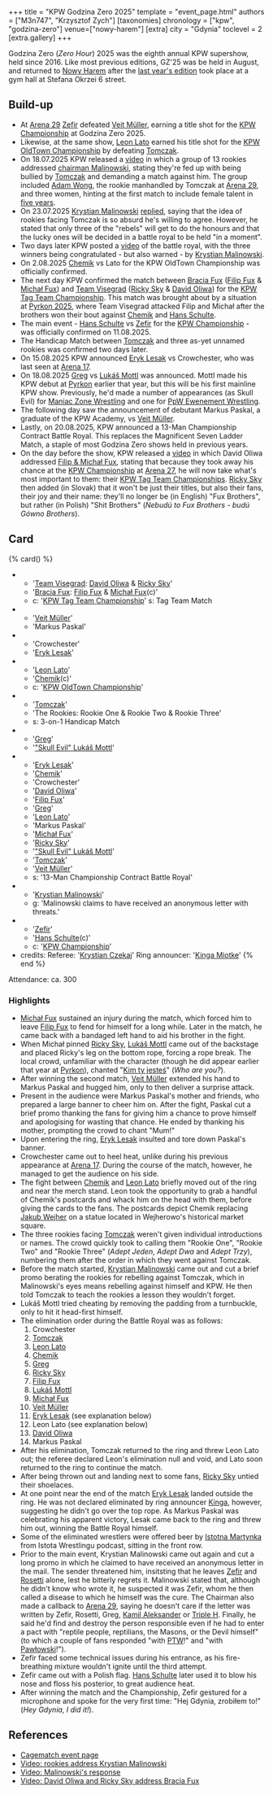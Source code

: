 +++
title = "KPW Godzina Zero 2025"
template = "event_page.html"
authors = ["M3n747", "Krzysztof Zych"]
[taxonomies]
chronology = ["kpw", "godzina-zero"]
venue=["nowy-harem"]
[extra]
city = "Gdynia"
toclevel = 2
[extra.gallery]
+++

Godzina Zero (_Zero Hour_) 2025 was the eighth annual KPW supershow, held since 2016. Like most previous editions, GZ'25 was be held in August, and returned to [Nowy Harem](@/v/atlantic-nh-gdynia.md) after the [last year's edition](@/e/kpw/2024-09-07-kpw-godzina-zero-2024.md) took place at a gym hall at Stefana Okrzei 6 street.

## Build-up

* At [Arena 29](@/e/kpw/2025-06-20-kpw-arena-29.md) [Zefir](@/w/zefir.md) defeated [Veit Müller](@/w/veit-mueller.md), earning a title shot for the [KPW Championship](@/c/kpw-championship.md) at Godzina Zero 2025.
* Likewise, at the same show, [Leon Lato](@/w/leon-lato.md) earned his title shot for the [KPW OldTown Championship](@/c/kpw-old-town-championship.md) by defeating [Tomczak](@/w/tomczak.md).
* On 18.07.2025 KPW released a [video][młodzi-wilcy] in which a group of 13 rookies addressed [chairman Malinowski](@/w/krystian-malinowski.md), stating they're fed up with being bullied by [Tomczak](@/w/tomczak.md) and demanding a match against him. The group included [Adam Wong](@/w/adam-wong.md), the rookie manhandled by Tomczak at [Arena 29](@/e/kpw/2025-06-20-kpw-arena-29.md), and three women, hinting at the first match to include female talent in [five years](@/e/kpw/2020-02-01-kpw-arena-16.md).
* On 23.07.2025 [Krystian Malinowski](@/w/krystian-malinowski.md) [replied][malinowski-odpowiada], saying that the idea of rookies facing Tomczak is so absurd he's willing to agree. However, he stated that only three of the "rebels" will get to do the honours and that the lucky ones will be decided in a battle royal to be held "in a moment".
* Two days later KPW posted a [video][zwyciezka-trojka] of the battle royal, with the three winners being congratulated - but also warned - by [Krystian Malinowski](@/w/krystian-malinowski.md).
* On 2.08.2025 [Chemik](@/w/chemik.md) vs Lato for the KPW OldTown Championship was officially confirmed.
* The next day KPW confirmed the match between [Bracia Fux](@/tt/bracia-fux.md) ([Filip Fux](@/w/filip-fux.md) & [Michał Fux](@/w/michal-fux.md)) and [Team Visegrad](@/tt/team-visegrad.md) ([Ricky Sky](@/w/ricky-sky.md) & [David Oliwa](@/w/david-oliwa.md)) for the [KPW Tag Team Championship](@/c/kpw-tag-team-championship.md). This match was brought about by a situation at [Pyrkon 2025](@/e/kpw/2025-06-14-kpw-pyrkon-2025.md), where Team Visegrad attacked Filip and Michał after the brothers won their bout against [Chemik](@/w/chemik.md) and [Hans Schulte](@/w/hans-schulte.md).
* The main event - [Hans Schulte](@/w/hans-schulte.md) vs [Zefir](@/w/zefir.md) for the [KPW Championship](@/c/kpw-championship.md) - was officially confirmed on 11.08.2025.
* The Handicap Match between [Tomczak](@/w/tomczak.md) and three as-yet unnamed rookies was confirmed two days later.
* On 15.08.2025 KPW announced [Eryk Lesak](@/w/eryk-lesak.md) vs Crowchester, who was last seen at [Arena 17](@/e/kpw/2021-08-21-kpw-arena-17.md).
* On 18.08.2025 [Greg](@/w/greg.md) vs [Lukáš Mottl](@/w/skull-evil.md) was announced. Mottl made his KPW debut at [Pyrkon](@/e/kpw/2025-06-14-kpw-pyrkon-2025.md) earlier that year, but this will be his first mainline KPW show. Previously, he'd made a number of appearances (as Skull Evil) for [Maniac Zone Wrestling](@/o/mzw.md) and one for [PpW Ewenement Wrestling](@/o/ppw.md).
* The following day saw the announcement of debutant Markus Paskal, a graduate of the KPW Academy, vs [Veit Müller](@/w/veit-mueller.md).
* Lastly, on 20.08.2025, KPW announced a 13-Man Championship Contract Battle Royal. This replaces the Magnificent Seven Ladder Match, a staple of most Godzina Zero shows held in previous years.
* On the day before the show, KPW released a [video][motywacja-oliwy] in which David Oliwa addressed [Filip & Michał Fux](@/tt/bracia-fux.md), stating that because they took away his chance at the [KPW Championship](@/c/kpw-championship.md) at [Arena 27](@/e/kpw/2025-01-24-kpw-arena-27.md), he will now take what's most important to them: their [KPW Tag Team Championships](@/c/kpw-tag-team-championship.md). [Ricky Sky](@/w/ricky-sky.md) then added (in Slovak) that it won't be just their titles, but also their fans, their joy and their name: they'll no longer be (in English) "Fux Brothers", but rather (in Polish) "Shit Brothers" (_Nebudú to Fux Brothers - budú Gówno Brothers_).

## Card

{% card() %}
- - '[Team Visegrad](@/tt/team-visegrad.md): [David Oliwa](@/w/david-oliwa.md) & [Ricky Sky](@/w/ricky-sky.md)'
  - '[Bracia Fux](@/tt/bracia-fux.md): [Filip Fux](@/w/filip-fux.md) & [Michał Fux](@/w/michal-fux.md)(c)'
  - c: '[KPW Tag Team Championship](@/c/kpw-tag-team-championship.md)'
    s: Tag Team Match
- - '[Veit Müller](@/w/veit-mueller.md)'
  - 'Markus Paskal'
- - 'Crowchester'
  - '[Eryk Lesak](@/w/eryk-lesak.md)'
- - '[Leon Lato](@/w/leon-lato.md)'
  - '[Chemik](@/w/chemik.md)(c)'
  - c: '[KPW OldTown Championship](@/c/kpw-old-town-championship.md)'
- - '[Tomczak](@/w/tomczak.md)'
  - 'The Rookies: Rookie One & Rookie Two & Rookie Three'
  - s: 3-on-1 Handicap Match
- - '[Greg](@/w/greg.md)'
  - '["Skull Evil" Lukáš Mottl](@/w/skull-evil.md)'
- - '[Eryk Lesak](@/w/eryk-lesak.md)'
  - '[Chemik](@/w/chemik.md)'
  - 'Crowchester'
  - '[David Oliwa](@/w/david-oliwa.md)'
  - '[Filip Fux](@/w/filip-fux.md)'
  - '[Greg](@/w/greg.md)'
  - '[Leon Lato](@/w/leon-lato.md)'
  - 'Markus Paskal'
  - '[Michał Fux](@/w/michal-fux.md)'
  - '[Ricky Sky](@/w/ricky-sky.md)'
  - '["Skull Evil" Lukáš Mottl](@/w/skull-evil.md)'
  - '[Tomczak](@/w/tomczak.md)'
  - '[Veit Müller](@/w/veit-mueller.md)'
  - s: '13-Man Championship Contract Battle Royal'
- - '[Krystian Malinowski](@/w/krystian-malinowski.md)'
  - g: 'Malinowski claims to have received an anonymous letter with threats.'
- - '[Zefir](@/w/zefir.md)'
  - '[Hans Schulte](@/w/hans-schulte.md)(c)'
  - c: '[KPW Championship](@/c/kpw-championship.md)'
- credits:
    Referee: '[Krystian Czekaj](@/w/krystian-czekaj.md)'
    Ring announcer: '[Kinga Miotke](@/w/kinga-miotke.md)'
{% end %}

Attendance: ca. 300

### Highlights

* [Michał Fux](@/w/michal-fux.md) sustained an injury during the match, which forced him to leave [Filip Fux](@/w/filip-fux.md) to fend for himself for a long while. Later in the match, he came back with a bandaged left hand to aid his brother in the fight.
* When Michał pinned [Ricky Sky](@/w/ricky-sky.md), [Lukáš Mottl](@/w/skull-evil.md) came out of the backstage and placed Ricky's leg on the bottom rope, forcing a rope break. The local crowd, unfamiliar with the character (though he did appear earlier that year at [Pyrkon](@/e/kpw/2025-06-14-kpw-pyrkon-2025.md)), chanted "[Kim ty jesteś](@/a/polish-wrestling-chants.md#intros)" (_Who are you?_).
* After winning the second match, [Veit Müller](@/w/veit-mueller.md) extended his hand to Markus Paskal and hugged him, only to then deliver a surprise attack.
* Present in the audience were Markus Paskal's mother and friends, who prepared a large banner to cheer him on. After the fight, Paskal cut a brief promo thanking the fans for giving him a chance to prove himself and apologising for wasting that chance. He ended by thanking his mother, prompting the crowd to chant "Mum!"
* Upon entering the ring, [Eryk Lesak](@/w/eryk-lesak.md) insulted and tore down Paskal's banner.
* Crowchester came out to heel heat, unlike during his previous appearance at [Arena 17](@/e/kpw/2021-08-21-kpw-arena-17.md). During the course of the match, however, he managed to get the audience on his side.
* The fight between [Chemik](@/w/chemik.md) and [Leon Lato](@/w/leon-lato.md) briefly moved out of the ring and near the merch stand. Leon took the opportunity to grab a handful of Chemik's postcards and whack him on the head with them, before giving the cards to the fans. The postcards depict Chemik replacing [Jakub Wejher][wejher] on a statue located in Wejherowo's historical market square.
* The three rookies facing [Tomczak](@/w/tomczak.md) weren't given individual introductions or names. The crowd quickly took to calling them "Rookie One", "Rookie Two" and "Rookie Three" (_Adept Jeden_, _Adept Dwa_ and _Adept Trzy_), numbering them after the order in which they went against Tomczak.
* Before the match started, [Krystian Malinowski](@/w/krystian-malinowski.md) came out and cut a brief promo berating the rookies for rebelling against Tomczak, which in Malinowski's eyes means rebelling against himself and KPW. He then told Tomczak to teach the rookies a lesson they wouldn't forget.
* Lukáš Mottl tried cheating by removing the padding from a turnbuckle, only to hit it head-first himself.
* The elimination order during the Battle Royal was as follows:
  1. Crowchester
  2. [Tomczak](@/w/tomczak.md)
  3. [Leon Lato](@/w/leon-lato.md)
  4. [Chemik](@/w/chemik.md)
  5. [Greg](@/w/greg.md)
  6. [Ricky Sky](@/w/ricky-sky.md)
  7. [Filip Fux](@/w/filip-fux.md)
  8. [Lukáš Mottl](@/w/skull-evil.md)
  9. [Michał Fux](@/w/michal-fux.md)
  10. [Veit Müller](@/w/veit-mueller.md)
  11. [Eryk Lesak](@/w/eryk-lesak.md) (see explanation below)
  12. Leon Lato (see explanation below)
  13. [David Oliwa](@/w/david-oliwa.md)
  14. Markus Paskal
* After his elimination, Tomczak returned to the ring and threw Leon Lato out; the referee declared Leon's elimination null and void, and Lato soon returned to the ring to continue the match.
* After being thrown out and landing next to some fans, [Ricky Sky](@/w/ricky-sky.md) untied their shoelaces.
* At one point near the end of the match [Eryk Lesak](@/w/eryk-lesak.md) landed outside the ring. He was not declared eliminated by ring announcer [Kinga](@/w/kinga-miotke.md), however, suggesting he didn't go over the top rope. As Markus Paskal was celebrating his apparent victory, Lesak came back to the ring and threw him out, winning the Battle Royal himself.
* Some of the eliminated wrestlers were offered beer by [Istotna Martynka](@/w/istotna-martynka.md) from Istota Wrestlingu podcast, sitting in the front row.
* Prior to the main event, Krystian Malinowski came out again and cut a long promo in which he claimed to have received an anonymous letter in the mail.
  The sender threatened him, insitsting that he leaves [Zefir](@/w/zefir.md) and [Rosetti](@/w/rosetti.md) alone, lest he bitterly regrets it.
  Malinowski stated that, although he didn't know who wrote it, he suspected it was Zefir, whom he then called a disease to which he himself was the cure.
  The Chairman also made a callback to [Arena 29](@/e/kpw/2025-06-20-kpw-arena-29.md), saying he doesn't care if the letter was written by Zefir, Rosetti, Greg, [Kamil Aleksander](@/w/kamil-aleksander.md) or [Triple H][tryplak].
  Finally, he said he'd find and destroy the person responsible even if he had to enter a pact with "reptile people, reptilians, the Masons, or the Devil himself" (to which a couple of fans responded "with [PTW](@/o/ptw.md)!" and "with [Pawłowski](@/w/pan-pawlowski.md)!").
* Zefir faced some technical issues during his entrance, as his fire-breathing mixture wouldn't ignite until the third attempt.
* Zefir came out with a Polish flag. [Hans Schulte](@/w/hans-schulte.md) later used it to blow his nose and floss his posterior, to great audience heat.
* After winning the match and the Championship, Zefir gestured for a microphone and spoke for the very first time: "Hej Gdynia, zrobiłem to!" (_Hey Gdynia, I did it!_).

## References

* [Cagematch event page](https://www.cagematch.net/?id=1&nr=429370)
* [Video: rookies address Krystian Malinowski][młodzi-wilcy]
* [Video: Malinowski's response][malinowski-odpowiada]
* [Video: David Oliwa and Ricky Sky address Bracia Fux][motywacja-oliwy]

[młodzi-wilcy]: https://www.youtube.com/watch?v=tQcR5wAvGOY
[malinowski-odpowiada]: https://www.youtube.com/watch?v=YjEbYfgRcM0
[zwyciezka-trojka]:https://www.youtube.com/watch?v=lKJR4Py2ADM
[motywacja-oliwy]: https://www.youtube.com/watch?v=wPzMUfxMym8
[tryplak]: https://en.wikipedia.org/wiki/Triple_H
[wejher]: https://pl.wikipedia.org/wiki/Jakub_Weiher
